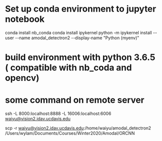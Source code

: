 # Set up conda environment to jupyter notebook 
conda install nb_conda
conda install ipykernel
python -m ipykernel install --user --name amodal_detectron2 --display-name "Python (myenv)"

# build environment with python 3.6.5 ( compatible with nb_coda and opencv)

# some command on remote server 
ssh -L 8000:localhost:8888 -L 16006:localhost:6006 waiyu@vision2.idav.ucdavis.edu

scp -r waiyu@vision2.idav.ucdavis.edu:/home/waiyu/amodal_detectron2 /Users/wylam/Documents/Courses/Winter2020/Amodal/ORCNN
